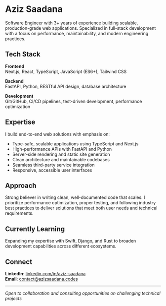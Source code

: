 # Aziz Saadana

Software Engineer with 3+ years of experience building scalable, production-grade web applications. Specialized in full-stack development with a focus on performance, maintainability, and modern engineering practices.

## Tech Stack

**Frontend**  
Next.js, React, TypeScript, JavaScript (ES6+), Tailwind CSS

**Backend**  
FastAPI, Python, RESTful API design, database architecture

**Development**  
Git/GitHub, CI/CD pipelines, test-driven development, performance optimization

## Expertise

I build end-to-end web solutions with emphasis on:
- Type-safe, scalable applications using TypeScript and Next.js
- High-performance APIs with FastAPI and Python
- Server-side rendering and static site generation
- Clean architecture and maintainable codebases
- Seamless third-party service integration
- Responsive, accessible user interfaces

## Approach

Strong believer in writing clean, well-documented code that scales. I prioritize performance optimization, proper testing, and following industry best practices to deliver solutions that meet both user needs and technical requirements.

## Currently Learning

Expanding my expertise with Swift, Django, and Rust to broaden development capabilities across different ecosystems.

## Connect

**LinkedIn**: [linkedin.com/in/aziz-saadana](https://www.linkedin.com/in/aziz-saadana)  
**Email**: contact@azizsaadana.codes

---

*Open to collaboration and consulting opportunities on challenging technical projects*
